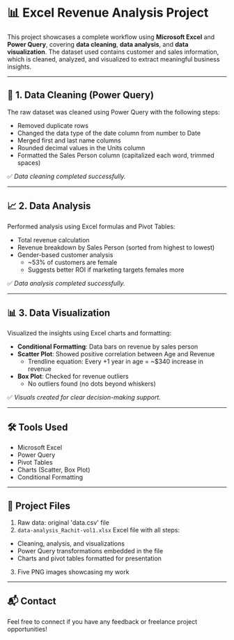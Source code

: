 # 📊 Excel Revenue Analysis Project

This project showcases a complete workflow using **Microsoft Excel** and **Power Query**, covering **data cleaning**, **data analysis**, and **data visualization**. The dataset used contains customer and sales information, which is cleaned, analyzed, and visualized to extract meaningful business insights.

---

## 🔧 1. Data Cleaning (Power Query)

The raw dataset was cleaned using Power Query with the following steps:

- Removed duplicate rows  
- Changed the data type of the date column from number to Date  
- Merged first and last name columns  
- Rounded decimal values in the Units column  
- Formatted the Sales Person column (capitalized each word, trimmed spaces)

✅ *Data cleaning completed successfully.*

---

## 📈 2. Data Analysis

Performed analysis using Excel formulas and Pivot Tables:

- Total revenue calculation  
- Revenue breakdown by Sales Person (sorted from highest to lowest)  
- Gender-based customer analysis  
  - ~53% of customers are female  
  - Suggests better ROI if marketing targets females more

✅ *Data analysis completed successfully.*

---

## 📊 3. Data Visualization

Visualized the insights using Excel charts and formatting:

- **Conditional Formatting**: Data bars on revenue by sales person  
- **Scatter Plot**: Showed positive correlation between Age and Revenue  
  - Trendline equation: Every +1 year in age = ~$340 increase in revenue  
- **Box Plot**: Checked for revenue outliers  
  - No outliers found (no dots beyond whiskers)

✅ *Visuals created for clear decision-making support.*

---

## 🛠️ Tools Used

- Microsoft Excel  
- Power Query  
- Pivot Tables  
- Charts (Scatter, Box Plot)  
- Conditional Formatting

---

## 📁 Project Files

1) Raw data: original 'data.csv' file
2) `data-analysis_Rachit-vol1.xlsx` Excel file with all steps:
- Cleaning, analysis, and visualizations  
- Power Query transformations embedded in the file  
- Charts and pivot tables formatted for presentation
3) Five PNG images showcasing my work
---

## 📬 Contact

Feel free to connect if you have any feedback or freelance project opportunities!
